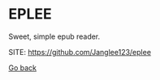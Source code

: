 # EPLEE

 Sweet, simple epub reader.
 
 SITE: https://github.com/Janglee123/eplee

 [Go back](https://portable-linux-apps.github.io/apps.html)
